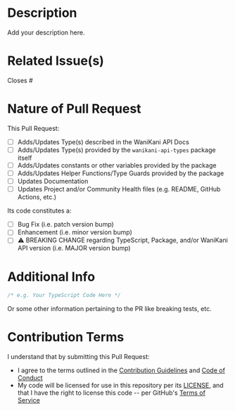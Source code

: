 # Description

Add your description here.

# Related Issue(s)

Closes #

# Nature of Pull Request

This Pull Request:

- [ ] Adds/Updates Type(s) described in the WaniKani API Docs
- [ ] Adds/Updates Type(s) provided by the `wanikani-api-types` package itself
- [ ] Adds/Updates constants or other variables provided by the package
- [ ] Adds/Updates Helper Functions/Type Guards provided by the package
- [ ] Updates Documentation
- [ ] Updates Project and/or Community Health files (e.g. README, GitHub Actions, etc.)

Its code constitutes a:

- [ ] Bug Fix (i.e. patch version bump)
- [ ] Enhancement (i.e. minor version bump)
- [ ] ⚠️ BREAKING CHANGE regarding TypeScript, Package, and/or WaniKani API version (i.e. MAJOR version bump)

# Additional Info

```typescript
/* e.g. Your TypeScript Code Here */
```

Or some other information pertaining to the PR like breaking tests, etc.

# Contribution Terms

I understand that by submitting this Pull Request:

- I agree to the terms outlined in the [Contribution Guidelines](https://github.com/bachmacintosh/wanikani-api-types/blob/main/CONTRIBUTING.md) and [Code of Conduct](https://github.com/bachmacintosh/wanikani-api-types/blob/main/CODE_OF_CONDUCT.md)
- My code will be licensed for use in this repository per its [LICENSE](https://github.com/bachmacintosh/wanikani-api-types/blob/main/LICENSE), and that I have the right to license this code -- per GitHub's [Terms of Service](https://docs.github.com/en/site-policy/github-terms/github-terms-of-service#6-contributions-under-repository-license)
